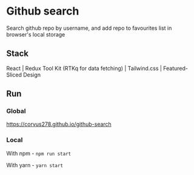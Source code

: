 # Github search
Search github repo by username, and add repo to favourites list in browser's local storage

## Stack
React | Redux Tool Kit (RTKq for data fetching) | Tailwind.css | Featured-Sliced Design

## Run 
### Global
https://corvus278.github.io/github-search

### Local
With npm - `npm run start`  

With yarn - `yarn start`
